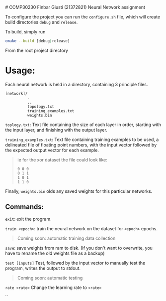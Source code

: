 # COMP30230 Finbar Giusti (21372821) Neural Network assignment 

To configure the project you can run the `configure.sh` file, 
which will create build directories `debug` and `release`.

To build, simply run

```bash
cmake --build [debug|release]
```

From the root project directory

# Usage:

Each neural network is held in a directory, containing 3 principle files.

```
[network]/
          .
          ..
          topology.txt
          training_examples.txt
          weights.bin
```

`toplogy.txt`: Text file containing the size of each layer in order, starting with the input layer, and finishing with the output layer.


`training_examples.txt`: Text file containing training examples to be used, a delineated file of floating point numbers, with the input vector followed by the expected output vector for each example.
> ie for the xor dataset the file could look like:
> ```
> 0 0 0
> 0 1 1
> 1 0 1
> 1 1 0
> ```

Finally, `weights.bin` olds any saved weights for this particular networks.

## Commands:

`exit`: exit the program.

`train <epoch>`:  train the neural network on the dataset for `<epoch>` epochs.
> Coming soon: automatic training data collection

`save`: save weights from ram to disk. (If you don't want to overwrite, you have to rename the old weights file as a backup)

`test [inputs]` Test, followed by the input vector to manually test the program, writes the output to stdout.
> Coming soon: automatic testing

`rate <rate>` Change the learning rate to `<rate>`


``
